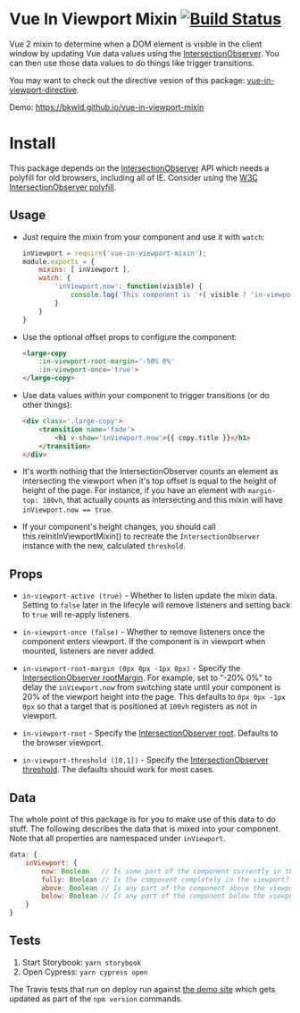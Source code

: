 # Vue In Viewport Mixin [![Build Status](https://travis-ci.org/BKWLD/vue-in-viewport-mixin.svg?branch=master)](https://travis-ci.org/BKWLD/vue-in-viewport-mixin)

Vue 2 mixin to determine when a DOM element is visible in the client window by updating Vue data values using the [IntersectionObserver](https://developer.mozilla.org/en-US/docs/Web/API/IntersectionObserver).  You can then use those data values to do things like trigger transitions.

You may want to check out the directive vesion of this package: [vue-in-viewport-directive](https://github.com/BKWLD/vue-in-viewport-directive).

Demo: https://bkwld.github.io/vue-in-viewport-mixin

# Install

This package depends on the [IntersectionObserver](https://developer.mozilla.org/en-US/docs/Web/API/IntersectionObserver) API which needs a polyfill for old browsers, including all of IE.  Consider using the [W3C IntersectionObserver polyfill](https://github.com/w3c/IntersectionObserver/tree/master/polyfill).


## Usage

* Just require the mixin from your component and use it with `watch`:
	```js
	inViewport = require('vue-in-viewport-mixin');
	module.exports = {
		mixins: [ inViewport ],
		watch: {
			'inViewport.now': function(visible) {
				console.log('This component is '+( visible ? 'in-viewport' : 'hidden'));
			}
		}
	}
	```

* Use the optional offset props to configure the component:
	```html
	<large-copy
		:in-viewport-root-margin='-50% 0%'
		:in-viewport-once='true'>
	</large-copy>
	```

* Use data values _within_ your component to trigger transitions (or do other things):
	```html
	<div class='.large-copy'>
		<transition name='fade'>
			<h1 v-show='inViewport.now'>{{ copy.title }}</h1>
		</transition>
	</div>
	```

* It's worth nothing that the IntersectionObserver counts an element as intersecting the viewport when it's top offset is equal to the height of height of the page.  For instance, if you have an element with `margin-top: 100vh`, that actually counts as intersecting and this mixin will have `inViewport.now == true`.

* If your component's height changes, you should call this.reInitInViewportMixin() to recreate the `IntersectionObserver` instance with the new, calculated `threshold`.

## Props

- `in-viewport-active (true)` - Whether to listen update the mixin data.  Setting to `false` later in the lifecyle will remove listeners and setting back to `true` will re-apply listeners.

- `in-viewport-once (false)` - Whether to remove listeners once the component enters viewport.  If the component is in viewport when mounted, listeners are never added.

- `in-viewport-root-margin (0px 0px -1px 0px)` - Specify the [IntersectionObserver rootMargin](https://developer.mozilla.org/en-US/docs/Web/API/IntersectionObserver/IntersectionObserver#Parameters).  For example, set to "-20% 0%" to delay the `inViewport.now` from switching state until your component is 20% of the viewport height into the page. This defaults to `0px 0px -1px 0px` so that a target that is positioned at `100vh` registers as not in viewport.

- `in-viewport-root` - Specify the [IntersectionObserver root](https://developer.mozilla.org/en-US/docs/Web/API/IntersectionObserver/IntersectionObserver#Parameters).  Defaults to the browser viewport.

- `in-viewport-threshold ([0,1])` - Specify the [IntersectionObserver threshold](https://developer.mozilla.org/en-US/docs/Web/API/IntersectionObserver/IntersectionObserver#Parameters).  The defaults should work for most cases.

## Data

The whole point of this package is for you to make use of this data to do stuff. The following describes the data that is mixed into your component.  Note that all properties are namespaced under `inViewport`.

```js
data: {
	inViewport: {
		now: Boolean   // Is some part of the component currently in the viewport?
		fully: Boolean // Is the component completely in the viewport?
		above: Boolean // Is any part of the component above the viewport?
		below: Boolean // Is any part of the component below the viewport?
	}
}
```

## Tests

1. Start Storybook: `yarn storybook`
2. Open Cypress: `yarn cypress open`

The Travis tests that run on deploy run against [the demo site](https://bkwld.github.io/vue-in-viewport-mixin) which gets updated as part of the `npm version` commands.
